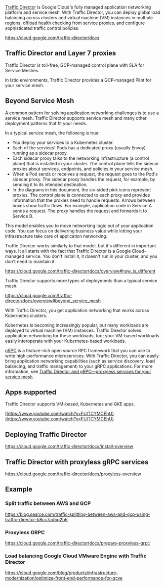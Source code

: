 [Traffic Director](https://cloud.google.com/traffic-director/docs
) is Google Cloud's fully managed application networking platform and service mesh. With Traffic Director, you can deploy global load balancing across clusters and virtual machine (VM) instances in multiple regions, offload health checking from service proxies, and configure sophisticated traffic control policies.

https://cloud.google.com/traffic-director/docs

## Traffic Director and Layer 7 proxies

Traffic Director is toil-free, GCP-managed control plane with SLA for Service Meshes.

In Istio environments, Traffic Director provides a GCP-managed Pilot for your service mesh. 


## Beyond Service Mesh

A common pattern for solving application networking challenges is to use a service mesh. Traffic Director supports service mesh and many other deployment patterns that fit your needs.


In a typical service mesh, the following is true:

- You deploy your services to a Kubernetes cluster.
- Each of the services' Pods has a dedicated proxy (usually Envoy) running as a sidecar proxy.
- Each sidecar proxy talks to the networking infrastructure (a control plane) that is installed in your cluster. The control plane tells the sidecar proxies about services, endpoints, and policies in your service mesh.
- When a Pod sends or receives a request, the request goes to the Pod's sidecar proxy. The sidecar proxy handles the request, for example, by sending it to its intended destination.
- In the diagrams in this document, the six-sided pink icons represent proxies. The control plane is connected to each proxy and provides information that the proxies need to handle requests. Arrows between boxes show traffic flows. For example, application code in Service A sends a request. The proxy handles the request and forwards it to Service B.

This model enables you to move networking logic out of your application code. You can focus on delivering business value while letting your infrastructure take care of application networking.



Traffic Director works similarly to that model, but it's different in important ways. It all starts with the fact that Traffic Director is a Google Cloud-managed service. You don't install it, it doesn't run in your cluster, and you don't need to maintain it.

https://cloud.google.com/traffic-director/docs/overview#how_is_different

Traffic Director supports more types of deployments than a typical service mesh.



https://cloud.google.com/traffic-director/docs/overview#beyond_service_mesh


With Traffic Director, you get application networking that works across Kubernetes clusters.



Kubernetes is becoming increasingly popular, but many workloads are deployed to virtual machine (VM) instances. Traffic Director solves application networking for these workloads, too; your VM-based workloads easily interoperate with your Kubernetes-based workloads.



[gRPC](GRPC) is a feature-rich open source RPC framework that you can use to write high-performance microservices. With Traffic Director, you can easily bring application networking capabilities (such as service discovery, load balancing, and traffic management) to your gRPC applications. For more information, see [Traffic Director and gRPC—proxyless services for your service mesh](https://cloud.google.com/blog/products/networking/traffic-director-supports-proxyless-grpc).




## Apps supported

Traffic Director supports VM-based, Kubernetes and GKE apps.

[https://www.youtube.com/watch?v=FUITCYMCEhU](https://www.youtube.com/watch?v=FUITCYMCEhU)

## Deploying Traffic Director

https://cloud.google.com/traffic-director/docs/install-overview

## Traffic Director with proxyless gRPC services 

https://cloud.google.com/traffic-director/docs/proxyless-overview

## Example


### Split traffic between AWS and GCP
https://blog.searce.com/traffic-splitting-between-aws-and-gcp-using-traffic-director-b8cc7ad5d2b6

### Proxyless GRPC
https://cloud.google.com/traffic-director/docs/prepare-proxyless-grpc

### Load balancing Google Cloud VMware Engine with Traffic Director
https://cloud.google.com/blog/products/infrastructure-modernization/optimize-front-end-performance-for-gcve